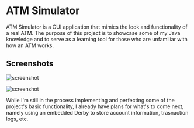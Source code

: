 # ATM Simulator

ATM Simulator is a GUI application that mimics the look and functionality of a real ATM. The purpose of this project is to showcase some of my Java knowledge and to serve as a learning tool for those who are unfamiliar with how an ATM works.

## Screenshots
![screenshot](http://i.imgur.com/qJkVLCB.png)

![screenshot](http://i.imgur.com/3rrzayt.png)

While I'm still in the process implementing and perfecting some of the project's basic functionality, I already have plans for what's to come next, namely using an embedded Derby to store account information, trasnaction logs, etc.
